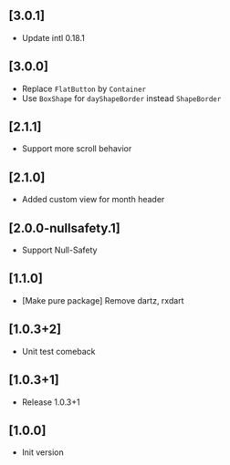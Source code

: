 ## [3.0.1]
 - Update intl 0.18.1 
  
## [3.0.0] 
 - Replace `FlatButton` by `Container`
 - Use `BoxShape` for `dayShapeBorder` instead `ShapeBorder`

## [2.1.1] 
 - Support more scroll behavior

## [2.1.0] 
 - Added custom view for month header 

## [2.0.0-nullsafety.1] 
 - Support Null-Safety

## [1.1.0] 
- [Make pure package] Remove dartz, rxdart

## [1.0.3+2] 
 - Unit test comeback

## [1.0.3+1] 
 - Release 1.0.3+1

## [1.0.0] 
 - Init version


